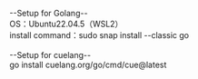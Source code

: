 --Setup for Golang--<br>
OS：Ubuntu22.04.5（WSL2）<br>
install command：sudo snap install --classic go<br>
<br>
--Setup for cuelang--<br>
go install cuelang.org/go/cmd/cue@latest<br>
